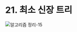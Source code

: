 # 21. 최소 신장 트리

![알고리즘 정리-15](https://user-images.githubusercontent.com/38010141/114263297-a05c4f80-9a1f-11eb-86d9-071e680cf5cb.jpg)
